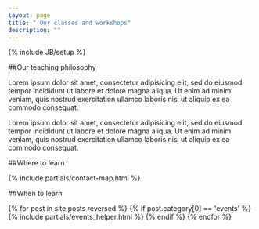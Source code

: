```yaml
---
layout: page
title: " Our classes and workshops"
description: ""
---
```

{% include JB/setup %}

##Our teaching philosophy

Lorem ipsum dolor sit amet, consectetur adipisicing elit, sed do eiusmod tempor incididunt ut labore et dolore magna aliqua. Ut enim ad minim veniam, quis nostrud exercitation ullamco laboris nisi ut aliquip ex ea commodo consequat. 


Lorem ipsum dolor sit amet, consectetur adipisicing elit, sed do eiusmod tempor incididunt ut labore et dolore magna aliqua. Ut enim ad minim veniam, quis nostrud exercitation ullamco laboris nisi ut aliquip ex ea commodo consequat. 

##Where to learn

{% include partials/contact-map.html %}

<section markdown="1">

##When to learn

  <div class="section featured" >
    {% for post in site.posts reversed  %}
      {% if post.category[0] == 'events' %}
        {% include partials/events_helper.html %}
      {% endif %}
    {% endfor %}
  </div>
</section>

